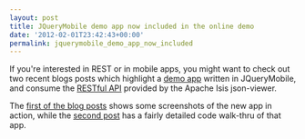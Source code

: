 ```yaml
---
layout: post
title: JQueryMobile demo app now included in the online demo
date: '2012-02-01T23:42:43+00:00'
permalink: jquerymobile_demo_app_now_included
---
```

<p>
If you're interested in REST or in mobile apps, you might want to check out two recent blogs posts&nbsp;which highlight a <a href="http://mmyco.co.uk:8180/isis-onlinedemo" target="_blank">demo app</a> written in JQueryMobile, and consume the <a href="http://restfulobjects.org" target="_blank">RESTful API</a> provided by the Apache Isis json-viewer.&nbsp;</p> 
  <p>The <a href="http://danhaywood.com/2012/01/20/jquerymobile-on-apache-isis-rest-api/">first of the blog posts</a> shows&nbsp;some screenshots of the new app in action, while the <a href="http://danhaywood.com/2012/02/01/jquerymobile-demo-app-walkthr/">second post</a> has a fairly detailed code walk-thru of that app. &nbsp;</p> 
  <p><br /></p>
